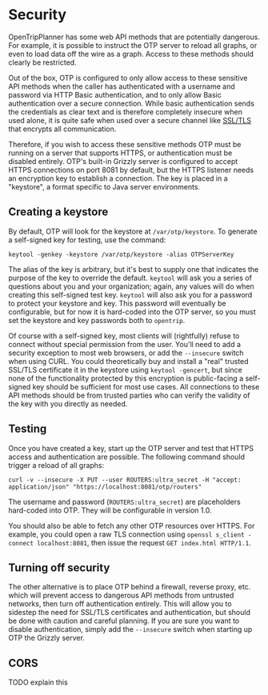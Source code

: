 # Security

OpenTripPlanner has some web API methods that are potentially dangerous. For example, it is possible to instruct the OTP server to reload all graphs, or even to load data off the wire as a graph. Access to these methods should clearly be restricted.

Out of the box, OTP is configured to only allow access to these sensitive API methods when the caller has authenticated with a username and password via HTTP Basic authentication, and to only allow Basic authentication over a secure connection. While basic authentication sends the credentials as clear text and is therefore completely insecure when used alone, it is quite safe when used over a secure channel like [SSL/TLS](http://en.wikipedia.org/wiki/Transport_Layer_Security) that encrypts all communication.

Therefore, if you wish to access these sensitive methods OTP must be running on a server that supports HTTPS, or authentication must be disabled entirely. OTP's built-in Grizzly server is configured to accept HTTPS connections on port 8081 by default, but the HTTPS listener needs an encryption key to establish a connection. The key is placed in a "keystore", a format specific to Java server environments. 

## Creating a keystore 

By default, OTP will look for the keystore at `/var/otp/keystore`. To generate a self-signed key for testing, use the command:

    keytool -genkey -keystore /var/otp/keystore -alias OTPServerKey

The alias of the key is arbitrary, but it's best to supply one that indicates the purpose of the key to override the default. `keytool` will ask you a series of questions about you and your organization; again, any values will do when creating this self-signed test key. `keytool` will also ask you for a password to protect your keystore and key. This password will eventually be configurable, but for now it is hard-coded into the OTP server, so you must set the keystore and key passwords both to `opentrip`.

Of course with a self-signed key, most clients will (rightfully) refuse to connect without special permission from the user. You'll need to add a security exception to most web browsers, or add the `--insecure` switch when using CURL. You could theoretically buy and install a "real" trusted SSL/TLS certificate it in the keystore using `keytool -gencert`, but since none of the functionality protected by this encryption is public-facing a self-signed key should be sufficient for most use cases. All connections to these API methods should be from trusted parties who can verify the validity of the key with you directly as needed.

## Testing

Once you have created a key, start up the OTP server and test that HTTPS access and authentication are possible. The following command should trigger a reload of all graphs:

    curl -v --insecure -X PUT --user ROUTERS:ultra_secret -H "accept: application/json" "https://localhost:8081/otp/routers"

The username and password (`ROUTERS:ultra_secret`) are placeholders hard-coded into OTP. They will be configurable in version 1.0.

You should also be able to fetch any other OTP resources over HTTPS. For example, you could open a raw TLS connection using `openssl s_client -connect localhost:8081`, then issue the request `GET index.html HTTP/1.1`.

## Turning off security

The other alternative is to place OTP behind a firewall, reverse proxy, etc. which will prevent access to dangerous API methods from untrusted networks, then turn off authentication entirely. This will allow you to sidestep the need for SSL/TLS certificates and authentication, but should be done with caution and careful planning. If you are sure you want to disable authentication, simply add the `--insecure` switch when starting up OTP the Grizzly server.

## CORS

TODO explain this
